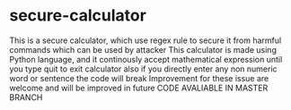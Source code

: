 # secure-calculator
This is a secure calculator, which use regex rule to secure it from harmful commands which can be used by attacker
This calculator is made using Python language, and it continously accept mathematical expression until you type quit to exit calculator also if you directly enter any non numeric word or sentence the code will break
Improvement for these issue are welcome and will be improved in future
CODE AVALIABLE IN MASTER BRANCH
